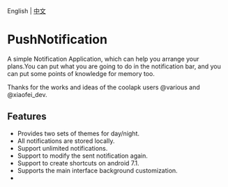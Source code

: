 English | [中文](/README-cn.md)
# PushNotification

A simple Notification Application, which can help you arrange your plans.You can put what you are going to do in the notification bar, and you can put some points of knowledge for memory too.

Thanks for the works and ideas of the coolapk users @various and @xiaofei_dev.

## Features
* Provides two sets of themes for day/night.
* All notifications are stored locally.
* Support unlimited notifications.
* Support to modify the sent notification again.
* Support to create shortcuts on android 7.1.
* Supports the main interface background customization.
* 

